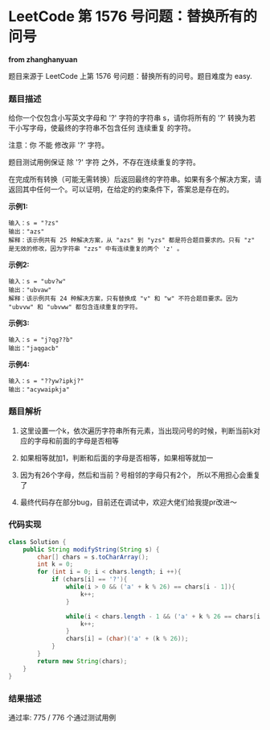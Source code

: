# LeetCode 第 1576 号问题：替换所有的问号

**from zhanghanyuan**

题目来源于 LeetCode 上第 1576 号问题：替换所有的问号。题目难度为 easy.

### 题目描述

给你一个仅包含小写英文字母和 '?' 字符的字符串 s，请你将所有的 '?' 转换为若干小写字母，使最终的字符串不包含任何 连续重复 的字符。

注意：你 不能 修改非 '?' 字符。

题目测试用例保证 除 '?' 字符 之外，不存在连续重复的字符。

在完成所有转换（可能无需转换）后返回最终的字符串。如果有多个解决方案，请返回其中任何一个。可以证明，在给定的约束条件下，答案总是存在的。


**示例1:**

```
输入：s = "?zs"
输出："azs"
解释：该示例共有 25 种解决方案，从 "azs" 到 "yzs" 都是符合题目要求的。只有 "z" 是无效的修改，因为字符串 "zzs" 中有连续重复的两个 'z' 。
```

**示例2:**

```
输入：s = "ubv?w"
输出："ubvaw"
解释：该示例共有 24 种解决方案，只有替换成 "v" 和 "w" 不符合题目要求。因为 "ubvvw" 和 "ubvww" 都包含连续重复的字符。
```

**示例3:**

```
输入：s = "j?qg??b"
输出："jaqgacb"
```

**示例4:**

```
输入：s = "??yw?ipkj?"
输出："acywaipkja"
```


### 题目解析

1. 这里设置一个k，依次遍历字符串所有元素，当出现问号的时候，判断当前k对应的字母和前面的字母是否相等

2. 如果相等就加1，判断和后面的字母是否相等，如果相等就加一

3. 因为有26个字母，然后和当前？号相邻的字母只有2个， 所以不用担心会重复了

4. 最终代码存在部分bug，目前还在调试中，欢迎大佬们给我提pr改进～

### 代码实现

```java
class Solution {
    public String modifyString(String s) {
        char[] chars = s.toCharArray();
        int k = 0;
        for (int i = 0; i < chars.length; i ++){
            if (chars[i] == '?'){
                while(i > 0 && ('a' + k % 26) == chars[i - 1]){
                    k++;
                }

                while(i < chars.length - 1 && ('a' + k % 26 == chars[i + 1])){
                    k++;
                }
                chars[i] = (char)('a' + (k % 26));
            }
        }
        return new String(chars);
    }
}
```

### 结果描述

通过率: 775 / 776 个通过测试用例
